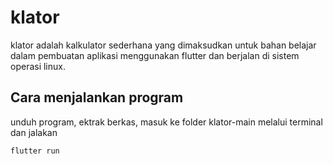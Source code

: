 # klator

klator adalah kalkulator sederhana yang dimaksudkan untuk bahan belajar dalam pembuatan aplikasi menggunakan flutter dan berjalan di sistem operasi linux.

## Cara menjalankan program
unduh program, ektrak berkas, masuk ke folder klator-main melalui terminal dan jalakan
```bash
flutter run
```
